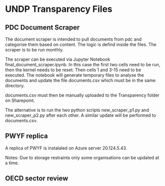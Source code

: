 # UNDP Transparency Files

## PDC Document Scraper
The document scraper is intended to pull documents from pdc and categorise them based on content. The logic is defind inside the files. The scraper is to be run monthly.

The scraper can be executed via Jupyter Notebook final_document_scraper.ipynb. In this case the first two cells need to be run, then the kernel needs to be reset. Then cells 1 and 3-15 need to be executed. The notebook will generate temporary files to analyse the documents and update the file documents.csv which must be in the same directory.

documents.csv must then be manually uploaded to the Transparency folder on Sharepoint.

The alternative is to run the two python scripts new_scraper_p1.py and new_scraper_p2.py after each other. A similar update will be performed to documents.csv.

## PWYF replica

A replica of PWYF is instalaled on Azure server 20.124.5.43. 

Notes: Due to storage restraints only some organisations can be updated at a time.

## OECD sector review

